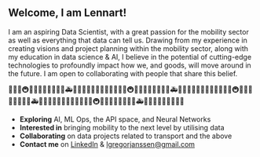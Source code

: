 ## Welcome, I am Lennart!

I am an aspiring Data Scientist, with a great passion for the mobility sector as well as everything that data can tell us.
Drawing from my experience in creating visions and project planning within the mobility sector, along with my education in data science & AI, I believe in the potential of cutting-edge technologies to profoundly impact how we, and goods, will move around in the future. I am open to collaborating with people that share this belief.

🚗🚄🚕🚇🚌🚋🚙🚈🚎🚝🚓🚞🚑🚅🚒🚉🚐🚊🚚🚡🚛🚠🚗🚄🚕🚇🚌🚋🚙🚈🚎🚝🚓🚞🚑🚅🚒🚉🚐🚊🚚🚡🚛🚠🚗🚄🚕🚇🚌🚋🚙🚈🚎🚝🚓🚞🚑🚅🚒🚉🚐🚊🚚🚡🚛🚠🚗🚄🚕🚇🚌🚋🚙🚈🚎🚝🚓🚞🚑🚅🚒🚉🚐🚊🚚🚡🚛🚠

* **Exploring** AI, ML Ops, the API space, and Neural Networks
* **Interested in** bringing mobility to the next level by utilising data
* **Collaborating** on data projects related to transport and the above
* **Contact me** on [LinkedIn](https://www.linkedin.com/in/lennijanssen/) & <lgregorjanssen@gmail.com>

